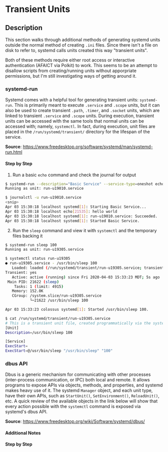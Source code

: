 # Transient Units

## Description

This section walks through additional methods of generating systemd units outside the normal method of creating `.ini` files. Since there isn't a file on disk to refer to, systemd calls units created this way "transient units".

Both of these methods require either root access or interactive authentication (AFAICT via Polkit) to work. This seems to be an attempt to disallow scripts from creating/running units without apporpriate permissions, but I'm still investigating ways of getting around it.

### systemd-run

Systemd comes with a helpful tool for generating transient units: `systemd-run`. This is primarily meant to execute `.service` and `.scope` units, but it can also be used to create transient `.path`, `.timer`, and `.socket` units, which are linked to transient `.service` and `.scope` units. During execution, transient units can be accessed with the same tools that normal units can be accessed with; namely, `systemctl`. In fact, during execution, unit files are placed in the `/run/systemd/transient/` directory for the lifespan of the service.

**Source**: <https://www.freedesktop.org/software/systemd/man/systemd-run.html>

#### Step by Step

1. Run a basic `echo` command and check the journal for output

```sh
$ systemd-run --description="Basic Service" --service-type=oneshot echo "hello world"
Running as unit: run-u19010.service
```

```sh
$ journalctl -u run-u19010.service
<snip>
Apr 03 15:30:18 localhost systemd[1]: Starting Basic Service...
Apr 03 15:30:18 localhost echo[21535]: hello world
Apr 03 15:30:18 localhost systemd[1]: run-u19010.service: Succeeded.
Apr 03 15:30:18 localhost systemd[1]: Started Basic Service.
```

2. Run the `sleep` command and view it with `systemctl` and the temporary files backing it

```sh
$ systemd-run sleep 100
Running as unit: run-u19305.service
```

```sh
$ systemctl status run-u19305
● run-u19305.service - /usr/bin/sleep 100
   Loaded: loaded (/run/systemd/transient/run-u19305.service; transient)
Transient: yes
   Active: active (running) since Fri 2020-04-03 15:33:23 MDT; 5s ago
 Main PID: 21622 (sleep)
    Tasks: 1 (limit: 4915)
   Memory: 152.0K
   CGroup: /system.slice/run-u19305.service
           └─21622 /usr/bin/sleep 100

Apr 03 15:33:23 colossus systemd[1]: Started /usr/bin/sleep 100.
```

```sh
$ cat /run/systemd/transient/run-u19305.service
# This is a transient unit file, created programmatically via the systemd API. Do not edit.
[Unit]
Description=/usr/bin/sleep 100

[Service]
ExecStart=
ExecStart=@/usr/bin/sleep "/usr/bin/sleep" "100"
```

### dbus API

Dbus is a generic mechanism for communicating with other processes (inter-process communication, or IPC) both local and remote. It allows programs to expose APIs via objects, methods, and properties, and systemd makes heavy use of it. The systemd `Manager` object, and each unit type, have their own APIs, such as `StartUnit()`, `SetEnvironment()`, `ReloadUnit()`, etc. A quick review of the available objects in the link below will show that every action possible with the `systemctl` command is exposed via systemd's dbus API.

**Source**: <https://www.freedesktop.org/wiki/Software/systemd/dbus/>

#### Additional Notes

#### Step by Step
